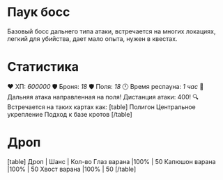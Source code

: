 # Паук босс
Базовый босс дальнего типа атаки, встречается на многих локациях, легкий для убийства, дает мало опыта, нужен в квестах.
# Cтатистика
❤ ХП: *600000*
🛡 Броня: *18*
🛡 Поля: *18*
🕛 Время респауна: *1 час*
🔫 Дальняя атака направленная на поля!
   Дистанция атаки: 400!
🔍 Встречается на таких картах как:
[table]
Полигон
Центральное укрепление
Подход к базе кротов
[/table]
# Дроп
[table] Дроп | Шанс | Кол-во
Глаз варана |100% | 50
Капюшон варана |100% | 50
Хвост варана |100% | 50
[/table]